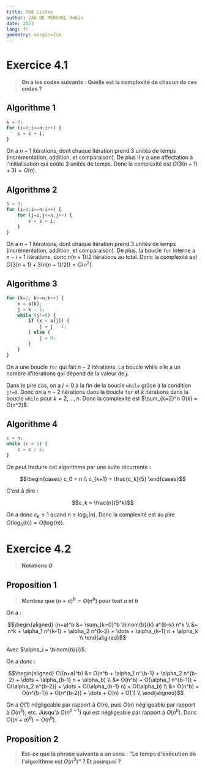 ```yaml
---
title: TD4 Listes
author: VAN DE MERGHEL Robin
date: 2023
lang: fr
geometry: margin=2cm
---
```


# Exercice 4.1

> **On a les codes suivants :**
> **Quelle est la complexité de chacun de ces codes ?**


## Algorithme 1

```js
s = 0;
for (i=0;i<=n;i++) {
    s = s + i;
}
```


On a $n+1$ itérations, dont chaque itération prend $3$ unités de temps (incrémentation, addition, et comparaison). De plus il y a une affectation à l'initialisation qui coûte $3$ unités de temps. Donc la complexité est $O(3(n + 1) + 3) = O(n)$.

## Algorithme 2

```js
s = 0;
for (i=0;i<=n;i++) {
    for (j=i;j<=n;j++) {
        s = s + i;
    }
}
```

On a $n+1$ itérations, dont chaque itération prend $3$ unités de temps (incrémentation, addition, et comparaison). De plus, la boucle `for` interne a $n - i + 1$ itérations, donc $n(n+1)/2$ itérations au total. Donc la complexité est $O(3(n + 1) + 3(n(n+1)/2)) = O(n^2)$.


## Algorithme 3

```js
for (k=2; k<=n;k++) {
    x = a[k];
    j = k - 1;
    while (j!=0) {
        if (x < a[j]) {
            j = j - 1;
        } else {
            j = 0;
        }
    }
}
```


On a une boucle `for` qui fait $n-2$ itérations. La boucle while elle a un nombre d'itérations qui dépend de la valeur de $j$.

Dans le pire cas, on a $j=0$ à la fin de la boucle `while` grâce à la condition `j!=0`. Donc on a $n-2$ itérations dans la boucle `for` et $k$ itérations dans la boucle `while` pour $k=2,\dots,n$. Donc la complexité est $\sum_{k=2}^n O(k) = O(n^2)$.


## Algorithme 4

```js
c = n;
while (c > 1) {
    c = c / 5;
}
```



On peut traduire cet algorithme par une suite récurrente : 

$$\begin{cases} c_0 = n \\ c_{k+1} = \frac{c_k}{5} \end{cases}$$

C'est à dire :

$$c_k = \frac{n}{5^k}$$

On a donc $c_k \leq 1$ quand $n \geq \log_5(n)$. Donc la complexité est au pire $O(\log_5(n)) = O(\log(n))$.


# Exercice 4.2

> **Notations $O$**

## Proposition 1

> **Montrez que $(n+a)^b = O(n^b)$ pour tout $a$ et $b$**

On a :

$$\begin{aligned} 
    (n+a)^b &= \sum_{k=0}^b \binom{b}{k} a^{b-k} n^k \\
    &= n^k + \alpha_1 n^{k-1} + \alpha_2 n^{k-2} + \dots + \alpha_{k-1} n + \alpha_k \\
\end{aligned}$$

Avec $\alpha_i = \binom{b}{i}$.

On a donc :

$$\begin{aligned}
    O((n+a)^b) &= O(n^b + \alpha_1 n^{b-1} + \alpha_2 n^{b-2} + \dots + \alpha_{b-1} n + \alpha_b) \\
    &= O(n^b) + O(\alpha_1 n^{b-1}) + O(\alpha_2 n^{b-2}) + \dots + O(\alpha_{b-1} n) + O(\alpha_b) \\
    &= O(n^b) + O(n^{b-1}) + O(n^{b-2}) + \dots + O(n) + O(1) \\
\end{aligned}$$

On a $O(1)$ négligeable par rapport à $O(n)$, puis $O(n)$ négligeable par rapport à $O(n^2)$, etc. Jusqu'à $O(n^{b-1})$ qui est négligeable par rapport à $O(n^b)$. Donc $O((n+a)^b) = O(n^b)$.

## Proposition 2

> **Est-ce que la phrase suivante a un sens : "Le temps d'exécution de l'algorithme est $O(n^2)$" ? Et pourquoi ?**

